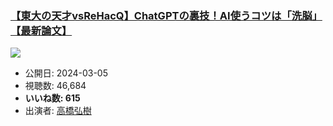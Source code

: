 ### [【東大の天才vsReHacQ】ChatGPTの裏技！AI使うコツは「洗脳」【最新論文】](https://www.youtube.com/watch?v=pE_A6X6sgoY)
[![](https://img.youtube.com/vi/pE_A6X6sgoY/sddefault.jpg)](https://www.youtube.com/watch?v=pE_A6X6sgoY)
-   公開日: 2024-03-05
-   視聴数: 46,684
-   **いいね数: 615**
-   出演者: [高橋弘樹](/rehacq_fan/people/高橋弘樹 "wikilink")
